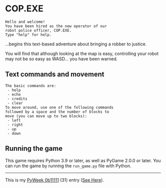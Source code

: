 # COP.EXE

```
Hello and welcome!
You have been hired as the new operator of our
robot police officer, COP.EXE.
Type "help" for help.
```

...begins this text-based adventure about bringing a robber to justice.

You will find that although looking at the map is easy, controlling your robot may not be so easy as WASD... you have been warned.

## Text commands and movement

```
The basic commands are:
 - help
 - echo
 - credits
 - clear
To move around, use one of the following commands
followed by a space and the number of blocks to
move (you can move up to two blocks):
 - left
 - right
 - up
 - down
```

## Running the game

This game requires Python 3.9 or later, as well as PyGame 2.0.0 or later.
You can run the game by running the `run_game.py` file with Python.

-----

This is my [PyWeek 0b11111](https://pyweek.org/31) (31) entry ([See Here](https://pyweek.org/e/Gaming32/)).
